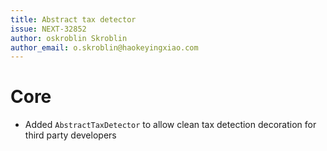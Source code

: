 ```yaml
---
title: Abstract tax detector
issue: NEXT-32852
author: oskroblin Skroblin
author_email: o.skroblin@haokeyingxiao.com
---
```


# Core
* Added `AbstractTaxDetector` to allow clean tax detection decoration for third party developers
